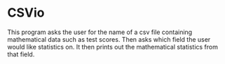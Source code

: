 # CSVio
This program asks the user for the name of a csv file containing mathematical data such as test scores. Then asks which field the user would like statistics on. It then prints out the mathematical statistics from that field.
